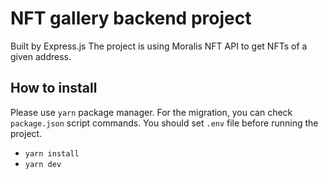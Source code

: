 # NFT gallery backend project
Built by Express.js
The project is using Moralis NFT API to get NFTs of a given address.

## How to install
Please use `yarn` package manager. For the migration, you can check `package.json` script commands.
You should set `.env` file before running the project.
- `yarn install`
- `yarn dev`
